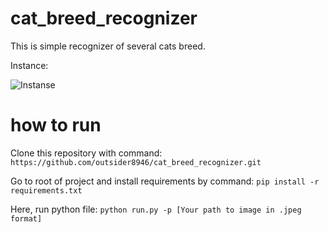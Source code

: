 # cat_breed_recognizer
This is simple recognizer of several cats breed.

Instance:

![Instanse](https://github.com/outsider8946/cat_breed_recognizer/assets/106751978/b6a20263-8617-45f7-bcb4-df756552552f)



# how to run
Clone this repository with command:
```https://github.com/outsider8946/cat_breed_recognizer.git```

Go to root of project and install requirements by command:
```pip install -r requirements.txt```

Here, run python file:
```python run.py -p [Your path to image in .jpeg format]```
